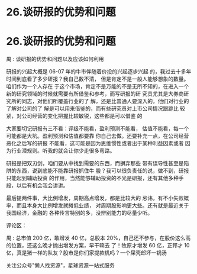 # 26.谈研报的优势和问题

# 26.谈研报的优势和问题

禺 : 谈研报的优势和问题以及应该如何利用

研报的兴起大概是 06-07 年的牛市伴随着价投的兴起逐步兴起 的，我过去十多年时间到底看了多少研报？我自己数不清， 但是肯定不是一般人能够想象的数量。咱们作为一个人存在 于这个市场，肯定不是万能的不是无所不知的，在进入一个 新的研究领域的时候就需要有所借鉴和参考，而写研报的研 究员尤其是大券商研究所的同志，对他们所覆盖行业的了 解，还是比普通人要深入的，他们对行业的了解对公司的了 解是可以用来借鉴的，而有些研究员对上市公司情况跟踪比 较紧，对公司经营的变化把握比较敏锐，这些都是可以借鉴 的

大家要切记研报有三不看：评级不能看，盈利预测不能看， 估值不能看，每一个可能都是大坑。盈利预测和估值都要靠 你自己去做。还要补充一点，在公司经营恶化之后写的研报 不能看，这可能是因为思维惯性或者出于某种利益因素或者 因为行业潜规则。听我的就会让你少走很多弯路。

研报是把双刃剑，咱们要从中找到需要的东西，而摒弃那些 带有误导性甚至是陷阱的东西，说到底能不能靠研报抓住牛 股？我可以很负责任的说，做不到，研报只能起到辅助投资 的作用，当然能够辅助投资的不光是研报，还有其他多种手 段，以后有机会我会讲讲。

最后提两件事，大比例增发，周期高点增发，都是比较大的 忌讳，有不小失败概率，而且本身大比例增发就摊低业绩， 对周期股影响更大些。还有就是最近关于我国经济，金融的 各种传言特别的多，没辨别能力的尽量少听。

评论区：

禺 : 总市值 200 亿，敢增发 40 亿，总股本 20%，自己还不参与，在股价这么高的位置，还这么晚才抛出增发方案，早干嘛去 了！牧原才增发 60 亿，正邦才 10 亿，真是猪一样的队友？股市是你们家提款机吗？一个屎壳郎坏一锅汤

关注公众号"懒人找资源"，星球资源一站式服务